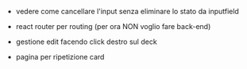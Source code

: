 * vedere come cancellare l'input senza eliminare lo stato da inputfield

* react router per routing (per ora NON voglio fare back-end)

* gestione edit facendo click destro sul deck

* pagina per ripetizione card 